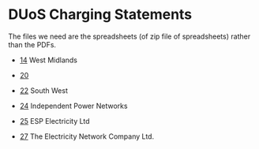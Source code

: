 # DUoS Charging Statements

The files we need are the spreadsheets (of zip file of spreadsheets) rather than
the PDFs.

- [14](https://www.nationalgrid.co.uk/our-network/use-of-system-charges/charging-statements) West Midlands

- [20](https://www.ssen.co.uk/about-ssen/library/charging-statements-and-information/southern-electric-power-distribution/)

- [22](https://www.nationalgrid.co.uk/our-network/use-of-system-charges/charging-statements) South West

- [24](https://www.gtc-uk.co.uk/about-gtc/regulatory/) Independent Power
  Networks

- [25](https://espug.com/licenses-regulations/) ESP Electricity Ltd

- [27](https://www.gtc-uk.co.uk/about-gtc/regulatory/) The Electricity Network
  Company Ltd.
